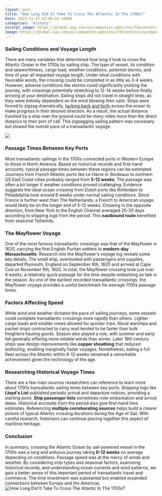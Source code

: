 ```yaml
---
layout: post
title: "How Long Did It Take To Cross The Atlantic In The 1700s?"
date: 2023-11-13 02:06:23 +0000
categories: "History"
excerpt_image: https://global.oup.com/us/companion.websites/fdscontent/uscompanion/us/static/companion.websites/9780199389315/maps/ch5/map05_00400.jpg
image: https://global.oup.com/us/companion.websites/fdscontent/uscompanion/us/static/companion.websites/9780199389315/maps/ch5/map05_00400.jpg
---
```


### Sailing Conditions and Voyage Length
There are many variables that determined how long it took to cross the Atlantic Ocean in the 1700s by sailing ship. The type of vessel, its condition and seaworthiness, cargo load, weather conditions, potential storms, and time of year all impacted voyage length. Under ideal conditions with favorable winds, the crossing could be completed in as little as 3-4 weeks. However, adverse conditions like storms could significantly prolong the journey, with crossings potentially stretching to 12-14 weeks before finally arriving at your destination. 
Sailing ships did not travel in straight lines, as they were entirely dependent on the wind blowing their sails. Ships were forced to zigzag dramatically, [tacking back and forth](https://travelokla.github.io/2023-12-29-un-voyage-inoubliable-au-japon/) across the ocean to make progress in their desired direction. As a result, the actual distance traveled by a ship over the ground could be many miles more than the direct distance to their port of call. This zigzagging sailing pattern was necessary but slowed the overall pace of a transatlantic voyage.

![](https://s3.amazonaws.com/s3.timetoast.com/public/uploads/photos/9405970/Triangular_Slave_Trade_copy.png)
### Passage Times Between Key Ports 
Most transatlantic sailings in the 1700s connected ports in Western Europe to those in North America. Based on historical records and first-hand accounts, typical passage times between these regions can be estimated. Journeys from French Atlantic ports like Le Havre or Bordeaux to northern US East Coast cities probably ranged from **5-12 weeks**. The passage was often a bit longer if weather conditions proved challenging. 
Evidence suggests the ideal ocean crossing from Dutch ports like Rotterdam to Philadelphia took around 6 weeks under normal sailing conditions. Since France is further west than The Netherlands, a French to American voyage would likely be on the longer end of 5-12 weeks. Crossing in the opposite direction, from New York to the English Channel averaged 25-30 days according to shipping logs from the period. This **eastbound route** benefited from seasonal Tailwinds.
### The Mayflower Voyage  
One of the most famous transatlantic crossings was that of the Mayflower in 1620, carrying the first English Puritan settlers to **modern-day Massachusetts**. Research into the Mayflower's voyage log reveals some key details. The small ship, overloaded with passengers and supplies, departed Plymouth, England on September 6th, 1620 and arrived at Cape Cod on November 9th, 1620. In total, the Mayflower crossing took just over 8 weeks, a relatively quick passage for the time despite embarking so late in the season. As one of the earliest recorded transatlantic crossings, the Mayflower voyage provides a useful benchmark for average 1700s passage times.
### Factors Affecting Speed 
While wind and weather dictated the pace of sailing journeys, some vessels could complete transatlantic crossings more rapidly than others. Lighter cargo loads and smaller crews allowed for quicker trips. Naval warships and packet ships contracted to carry mail tended to be faster than bulk freighters hauling goods. Season also played a role, with summer and early fall generally offering more reliable winds than winter. Later 18th century ships saw design improvements like **copper sheathing** that reduced biofouling, enabling marginally faster voyages. Nonetheless, sailing a full fleet across the Atlantic within 8-12 weeks remained a remarkable achievement given the technology of the age.
### Researching Historical Voyage Times
There are a few main sources researchers can reference to learn more about 1700s transatlantic sailing times between key ports. Shipping logs like **Lloyd's List** published periodic arrival and departure notices, providing a starting point. **Ship passenger lists** sometimes note embarkation and arrival dates. Historical accounts from the period also give first-hand time estimates. Referencing **multiple corroborating sources** helps build a clearer picture of typical Atlantic crossing durations during the Age of Sail. With careful research, historians can continue piecing together this aspect of maritime heritage.
### Conclusion
In summary, crossing the Atlantic Ocean by sail-powered vessel in the 1700s was a long and arduous journey taking **6-12 weeks** on average depending on conditions. Passage speed was at the mercy of winds and weather. By considering ship types and seasonal factors, examining historical records, and understanding ocean currents and wind patterns, we gain a better sense of this important period of transatlantic travel and commerce. The time investment was substantial but enabled expanded connections between Europe and the Americas.
![How Long Did It Take To Cross The Atlantic In The 1700s?](https://global.oup.com/us/companion.websites/fdscontent/uscompanion/us/static/companion.websites/9780199389315/maps/ch5/map05_00400.jpg)